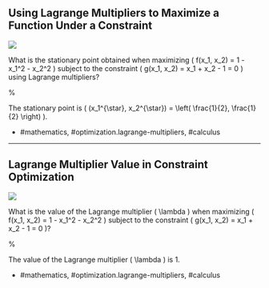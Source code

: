 ## Using Lagrange Multipliers to Maximize a Function Under a Constraint

![](https://cdn.mathpix.com/cropped/2024_05_26_ffad232c340143af6219g-1.jpg?height=469&width=515&top_left_y=212&top_left_x=1130)

What is the stationary point obtained when maximizing \( f(x_1, x_2) = 1 - x_1^2 - x_2^2 \) subject to the constraint \( g(x_1, x_2) = x_1 + x_2 - 1 = 0 \) using Lagrange multipliers?

%

The stationary point is \( (x_1^{\star}, x_2^{\star}) = \left( \frac{1}{2}, \frac{1}{2} \right) \).

- #mathematics, #optimization.lagrange-multipliers, #calculus

---

## Lagrange Multiplier Value in Constraint Optimization

![](https://cdn.mathpix.com/cropped/2024_05_26_ffad232c340143af6219g-1.jpg?height=469&width=515&top_left_y=212&top_left_x=1130)

What is the value of the Lagrange multiplier \( \lambda \) when maximizing \( f(x_1, x_2) = 1 - x_1^2 - x_2^2 \) subject to the constraint \( g(x_1, x_2) = x_1 + x_2 - 1 = 0 \)?

%

The value of the Lagrange multiplier \( \lambda \) is 1.

- #mathematics, #optimization.lagrange-multipliers, #calculus
